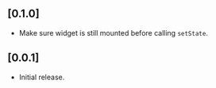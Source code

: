 ## [0.1.0]

* Make sure widget is still mounted before calling `setState`.

## [0.0.1]

* Initial release.
